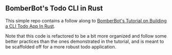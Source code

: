 ## BomberBot's Todo CLI in Rust

This simple repo contains a follow along to [BomberBot's Tutorial on Building a
CLI Todo App In Rust](https://bomberbot.com/rust/rust-programming-language-tutorial-building-a-command-line-to-do-app/).

Note that this code is refactored to be a bit more organized and follow some
better practices than the ones demonstrated in the tutorial, and is meant to be
scaffolded off for a more robust todo application.
